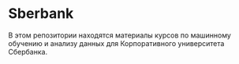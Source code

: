 # Sberbank

В этом репозитории находятся материалы курсов по машинному обучению и анализу данных для Корпоративного университета Сбербанка.





